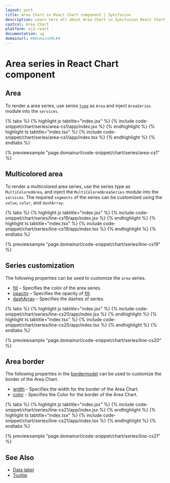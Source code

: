 ```yaml
---
layout: post
title: Area Chart in React Chart component | Syncfusion
description: Learn here all about Area Chart in Syncfusion React Chart component of Syncfusion Essential JS 2 and more.
control: Area Chart 
platform: ej2-react
documentation: ug
domainurl: ##DomainURL##
---
```


# Area series in React Chart component

## Area

To render a area series, use series [`type`](https://ej2.syncfusion.com/react/documentation/api/chart/series/#type) as `Area` and inject `AreaSeries` module into the `services`.

{% tabs %}
{% highlight js tabtitle="index.jsx" %}
{% include code-snippet/chart/series/area-cs1/app/index.jsx %}
{% endhighlight %}
{% highlight ts tabtitle="index.tsx" %}
{% include code-snippet/chart/series/area-cs1/app/index.tsx %}
{% endhighlight %}
{% endtabs %}

 {% previewsample "page.domainurl/code-snippet/chart/series/area-cs1" %}

## Multicolored area

To render a multicolored area series, use the series type as `MultiColoredArea`, and inject the `MultiColoredAreaSeries` module into the `services`. The required `segments` of the series can be customized using the `value`, `color`, and `dashArray`.

{% tabs %}
{% highlight js tabtitle="index.jsx" %}
{% include code-snippet/chart/series/line-cs19/app/index.jsx %}
{% endhighlight %}
{% highlight ts tabtitle="index.tsx" %}
{% include code-snippet/chart/series/line-cs19/app/index.tsx %}
{% endhighlight %}
{% endtabs %}

 {% previewsample "page.domainurl/code-snippet/chart/series/line-cs19" %}

## Series customization

The following properties can be used to customize the `area` series.

* [fill](https://ej2.syncfusion.com/react/documentation/api/chart/seriesModel/#fill) – Specifies the color of the area series.
* [opacity](https://ej2.syncfusion.com/react/documentation/api/chart/seriesModel/#opacity) – Specifies the opacity of [fill](https://ej2.syncfusion.com/react/documentation/api/chart/seriesModel/#fill).
* [dashArray](https://ej2.syncfusion.com/react/documentation/api/chart/seriesModel/#dasharray) – Specifies the dashes of series.

{% tabs %}
{% highlight js tabtitle="index.jsx" %}
{% include code-snippet/chart/series/line-cs20/app/index.jsx %}
{% endhighlight %}
{% highlight ts tabtitle="index.tsx" %}
{% include code-snippet/chart/series/line-cs20/app/index.tsx %}
{% endhighlight %}
{% endtabs %}

 {% previewsample "page.domainurl/code-snippet/chart/series/line-cs20" %}

## Area border

The following properties in the [bordermodel](https://ej2.syncfusion.com/react/documentation/api/chart/borderModel/) can be used to customize the border of the Area Chart.

* [width](https://ej2.syncfusion.com/react/documentation/api/chart/borderModel/#width) - Specifies the width for the border of the Area Chart.
* [color](https://ej2.syncfusion.com/react/documentation/api/chart/borderModel/#color) - Specifies the Color for the border of the Area Chart.

{% tabs %}
{% highlight js tabtitle="index.jsx" %}
{% include code-snippet/chart/series/line-cs21/app/index.jsx %}
{% endhighlight %}
{% highlight ts tabtitle="index.tsx" %}
{% include code-snippet/chart/series/line-cs21/app/index.tsx %}
{% endhighlight %}
{% endtabs %}

 {% previewsample "page.domainurl/code-snippet/chart/series/line-cs21" %}

## See Also

* [Data label](./data-labels/)
* [Tooltip](./tool-tip/)
